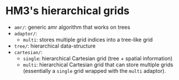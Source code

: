 # HM3's hierarchical grids

- `amr/`: generic amr algorithm that works on trees
- `adaptor/`:
    - `multi`: stores multiple grid indices into a tree-like grid
- `tree/`: hierarchical data-structure
- `cartesian/`:
    - `single`: hierarchical Cartesian grid (tree + spatial information)
    - `multi`: hierarchical Cartesian grid that can store multiple grids
    (essentially a `single` grid wrapped with the `multi` adaptor).

